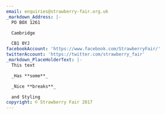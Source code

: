 ```yaml
---
email: enquiries@strawberry-fair.org.uk
_markdown_Address: |-
  PO BOX 1261

  Cambridge

  CB1 0YJ
facebookAccount: 'https://www.facebook.com/StrawberryFair/'
twitterAccount: 'https://twitter.com/strawberry_fair'
_markdown_PlaceHolderText: |-
  This text

  _Has **some**_

  _Nice **breaks**_

  and Styling
copyright: © Strawberry Fair 2017
---
```


